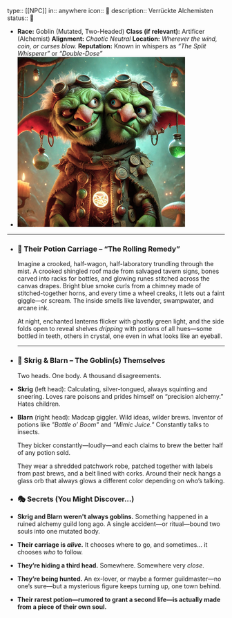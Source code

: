 type:: [[NPC]]
in:: anywhere
icon:: 👤
description:: Verrückte Alchemisten
status:: 🫨

- **Race:** Goblin (Mutated, Two-Headed)
  **Class (if relevant):** Artificer (Alchemist)
  **Alignment:** *Chaotic Neutral*
  **Location:** *Wherever the wind, coin, or curses blow.*
  **Reputation:** Known in whispers as *“The Split Whisperer”* or *“Double-Dose”*
- ![image.png](../assets/image_1743537285681_0.png)
- ---
- ### 🧪  **Their Potion Carriage – “The Rolling Remedy”**
  
  Imagine a crooked, half-wagon, half-laboratory trundling through the mist. A crooked shingled roof made from salvaged tavern signs, bones carved into racks for bottles, and glowing runes stitched across the canvas drapes. Bright blue smoke curls from a chimney made of stitched-together horns, and every time a wheel creaks, it lets out a faint giggle—or scream. The inside smells like lavender, swampwater, and arcane ink.
  
  At night, enchanted lanterns flicker with ghostly green light, and the side folds open to reveal shelves *dripping* with potions of all hues—some bottled in teeth, others in crystal, one even in what looks like an eyeball.
  
  ---
- ### 🧠  **Skrig & Blarn – The Goblin(s) Themselves**
  
  Two heads. One body. A thousand disagreements.
- **Skrig** (left head): Calculating, silver-tongued, always squinting and sneering. Loves rare poisons and prides himself on “precision alchemy.” Hates children.
- **Blarn** (right head): Madcap giggler. Wild ideas, wilder brews. Inventor of potions like *"Bottle o’ Boom"* and *"Mimic Juice."* Constantly talks to insects.
  
  They bicker constantly—loudly—and each claims to brew the better half of any potion sold.
  
  They wear a shredded patchwork robe, patched together with labels from past brews, and a belt lined with corks. Around their neck hangs a glass orb that always glows a different color depending on who’s talking.
- ### 🎭 Secrets (You Might Discover...)
- **Skrig and Blarn weren't always goblins.** Something happened in a ruined alchemy guild long ago. A single accident—or ritual—bound two souls into one mutated body.
- **Their carriage is *alive*.** It chooses where to go, and sometimes... it chooses *who* to follow.
- **They’re hiding a third head.** Somewhere. Somewhere very *close*.
- **They’re being hunted.** An ex-lover, or maybe a former guildmaster—no one’s sure—but a mysterious figure keeps turning up, one town behind.
- **Their rarest potion—rumored to grant a second life—is actually made from a piece of their own soul.**